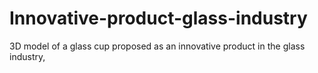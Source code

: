 # Innovative-product-glass-industry
3D model of a glass cup proposed as an innovative product in the glass industry, 

